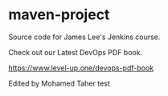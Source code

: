 # maven-project
Source code for James Lee's Jenkins course.

Check out our Latest DevOps PDF book.

https://www.level-up.one/devops-pdf-book

Edited by Mohamed Taher
test
